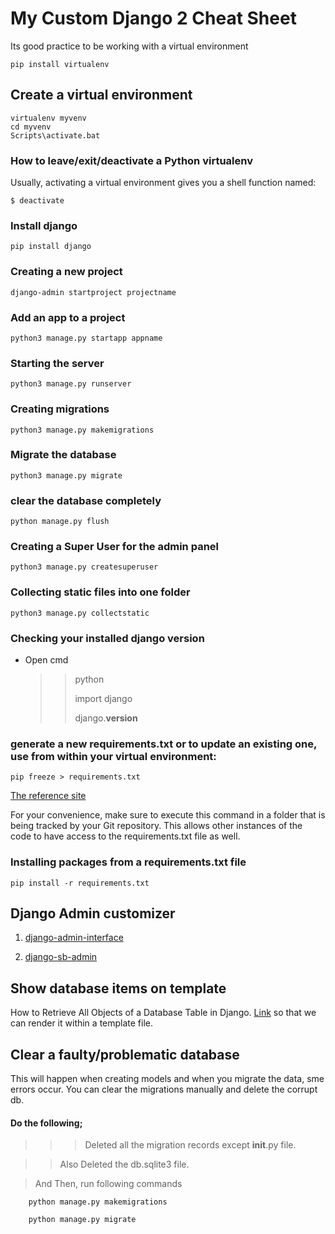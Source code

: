 # My Custom Django 2 Cheat Sheet

Its good practice to be working with a virtual environment

	pip install virtualenv

## Create a virtual environment

    virtualenv myvenv
    cd myvenv
    Scripts\activate.bat

### How to leave/exit/deactivate a Python virtualenv
Usually, activating a virtual environment gives you a shell function named:

    $ deactivate  

### Install django
	pip install django
### Creating a new project 
    django-admin startproject projectname 

### Add an app to a project 
    python3 manage.py startapp appname
### Starting the server 
	python3 manage.py runserver 

### Creating migrations 
    python3 manage.py makemigrations 

### Migrate the database 
    python3 manage.py migrate 

### clear the database completely
	python manage.py flush

### Creating a Super User for the admin panel 
    python3 manage.py createsuperuser 

### Collecting static files into one folder 
    python3 manage.py collectstatic 

### Checking your installed django version
 * Open cmd

     > > python 
     > >
     > > import django
     > >
     > > django.__version__

###  generate a new requirements.txt or to update an existing one, use from within your virtual environment:
    pip freeze > requirements.txt

[The reference site](https://www.freecodecamp.org/news/improve-your-django-project-with-these-best-practices-47fd60a7bff3/)

For your convenience, make sure to execute this command in a folder that is being tracked by your Git repository. This allows other instances of the code to have access to the requirements.txt file as well.

### Installing packages from a requirements.txt file
	pip install -r requirements.txt

## Django Admin customizer

1. [django-admin-interface](https://pypi.org/project/django-admin-interface/)

2. [django-sb-admin](https://pypi.org/project/django-sb-admin/)

   

## Show database items on template
How to Retrieve All Objects of a Database Table in Django. [Link](http://www.learningaboutelectronics.com/Articles/How-to-retrieve-all-objects-of-a-database-table-in-Django.php)  so that we can render it within a template file.

## Clear a faulty/problematic database
This will happen when creating models and when you migrate the data, sme errors occur.
You can clear the migrations manually and delete the corrupt db.

#### Do the following;

>>> Deleted all the migration records except __init__.py file.

>> Also Deleted the db.sqlite3 file.

> And Then, run following commands

	    python manage.py makemigrations

	    python manage.py migrate